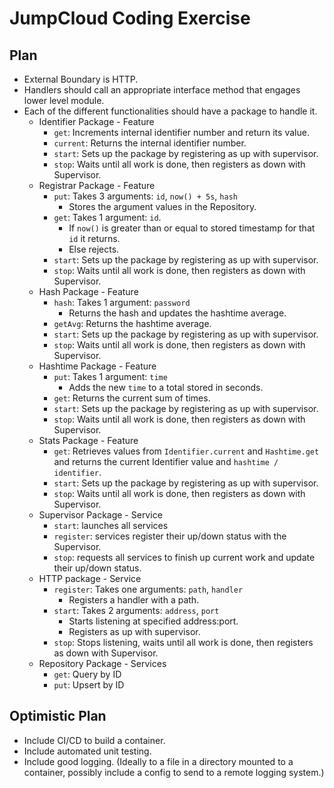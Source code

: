 # JumpCloud Coding Exercise

## Plan

- External Boundary is HTTP.
- Handlers should call an appropriate interface method that engages lower level module.
- Each of the different functionalities should have a package to handle it.
  - Identifier Package - Feature
    - `get`: Increments internal identifier number and return its value.
    - `current`: Returns the internal identifier number.
    - `start`: Sets up the package by registering as up with supervisor.
    - `stop`: Waits until all work is done, then registers as down with Supervisor.
  - Registrar Package - Feature
    - `put`: Takes 3 arguments: `id`, `now() + 5s`, `hash`
      - Stores the argument values in the Repository.
    - `get`: Takes 1 argument: `id`.
      - If `now()` is greater than or equal to stored timestamp for that `id` it returns.
      - Else rejects.
    - `start`: Sets up the package by registering as up with supervisor.
    - `stop`: Waits until all work is done, then registers as down with Supervisor.
  - Hash Package - Feature
    - `hash`: Takes 1 argument: `password`
      - Returns the hash and updates the hashtime average.
    - `getAvg`: Returns the hashtime average.
    - `start`: Sets up the package by registering as up with supervisor.
    - `stop`: Waits until all work is done, then registers as down with Supervisor.
  - Hashtime Package - Feature
    - `put`: Takes 1 argument: `time`
      - Adds the new `time` to a total stored in seconds.
    - `get`: Returns the current sum of times.
    - `start`: Sets up the package by registering as up with supervisor.
    - `stop`: Waits until all work is done, then registers as down with Supervisor.
  - Stats Package - Feature
    - `get`: Retrieves values from `Identifier.current` and `Hashtime.get` and returns the current Identifier value and `hashtime / identifier`.
    - `start`: Sets up the package by registering as up with supervisor.
    - `stop`: Waits until all work is done, then registers as down with Supervisor.
  - Supervisor Package - Service
    - `start`: launches all services
    - `register`: services register their up/down status with the Supervisor.
    - `stop`: requests all services to finish up current work and update their up/down status.
  - HTTP package - Service
    - `register`: Takes one arguments: `path`, `handler`
      - Registers a handler with a path.
    - `start`: Takes 2 arguments: `address`, `port`
      - Starts listening at specified address:port.
      - Registers as up with supervisor.
    - `stop`: Stops listening, waits until all work is done, then registers as down with Supervisor.
  - Repository Package - Services
    - `get`: Query by ID
    - `put`: Upsert by ID

## Optimistic Plan

- Include CI/CD to build a container.
- Include automated unit testing.
- Include good logging. (Ideally to a file in a directory mounted to a container, possibly include a config to send to a remote logging system.)
